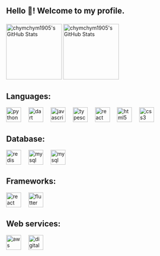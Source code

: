 <h2 align="left">Hello 👋! Welcome to my profile. </h2>

###

<div align="left">
  <img src="https://github-readme-stats.vercel.app/api?username=chymchym1905&theme=outrun&show_icons=true&hide_border=true&count_private=true" alt="chymchym1905's GitHub Stats" height="150"/>
  <img src="https://github-readme-stats.vercel.app/api/top-langs/?username=chymchym1905&theme=outrun&show_icons=true&hide_border=true&layout=compact" height="150" alt="chymchym1905's GitHub Stats" />
</div>

###



###
## Languages:
<div align="left">
  <img src="https://cdn.jsdelivr.net/gh/devicons/devicon/icons/python/python-original.svg" height="40" alt="python logo"  />
  <img width="12" />
  <img src="https://cdn.jsdelivr.net/gh/devicons/devicon@latest/icons/dart/dart-original.svg" height="40" alt="dart logo"/>
  <img width="12" />
  <img src="https://cdn.jsdelivr.net/gh/devicons/devicon/icons/javascript/javascript-original.svg" height="40" alt="javascript logo"  />
  <img width="12" />
  <img src="https://cdn.jsdelivr.net/gh/devicons/devicon/icons/typescript/typescript-original.svg" height="40" alt="typescript logo"  />
  <img width="12" />
  <img src="https://cdn.jsdelivr.net/gh/devicons/devicon/icons/react/react-original.svg" height="40" alt="react logo"  />
  <img width="12" />
  <img src="https://cdn.jsdelivr.net/gh/devicons/devicon/icons/html5/html5-original.svg" height="40" alt="html5 logo"  />
  <img width="12" />
  <img src="https://cdn.jsdelivr.net/gh/devicons/devicon/icons/css3/css3-original.svg" height="40" alt="css3 logo"  />
  <img width="12" />
</div>

## Database: 
<div align="left">
  <img src="https://cdn.jsdelivr.net/gh/devicons/devicon@latest/icons/redis/redis-original.svg" height="40" alt="redis logo"/>
  <img width="12" />
  <img src="https://cdn.jsdelivr.net/gh/devicons/devicon@latest/icons/mysql/mysql-original.svg" height="40" alt="mysql logo"/>
  <img width="12" />
  <img src="https://cdn.jsdelivr.net/gh/devicons/devicon@latest/icons/mongodb/mongodb-original-wordmark.svg" height="40" alt="mysql logo"/>
</div>


## Frameworks:
<div align="left">
  <img src="https://cdn.jsdelivr.net/gh/devicons/devicon@latest/icons/flutter/flutter-original.svg" height="40" alt="react logo"/>
  <img width="12" />
  <img src="https://cdn.jsdelivr.net/gh/devicons/devicon@latest/icons/react/react-original.svg" height="40" alt="flutter logo"/>
  <img width="12" />
</div>


## Web services:
<div align="left">
  <img src="https://cdn.jsdelivr.net/gh/devicons/devicon@latest/icons/amazonwebservices/amazonwebservices-original-wordmark.svg" height="40" alt="aws logo"/>
  <img width="12" />
  <img src="https://cdn.jsdelivr.net/gh/devicons/devicon@latest/icons/digitalocean/digitalocean-original.svg" height="40" alt="digitalocean logo"/>
  <img width="12" />
</div>

###
<br clear="both">

###
